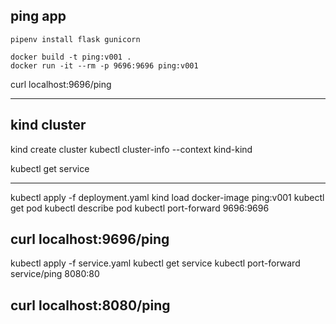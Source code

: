 ## ping app
```
pipenv install flask gunicorn

docker build -t ping:v001 .
docker run -it --rm -p 9696:9696 ping:v001
```
curl localhost:9696/ping

----------------
## kind cluster

kind create cluster
kubectl cluster-info --context kind-kind

kubectl get service

----

kubectl apply -f deployment.yaml
kind load docker-image ping:v001
kubectl get pod
kubectl describe pod <pod-name>
kubectl port-forward <pod-name> 9696:9696

curl localhost:9696/ping
----

kubectl apply -f service.yaml
kubectl get service
kubectl port-forward service/ping 8080:80

curl localhost:8080/ping
----

